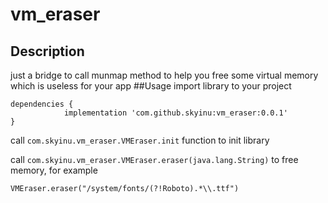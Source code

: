 # vm_eraser
## Description
just a bridge to call munmap method to help you free some virtual memory which is useless for your app
##Usage
import library to your project

```
dependencies {
	        implementation 'com.github.skyinu:vm_eraser:0.0.1'
}
```

call `com.skyinu.vm_eraser.VMEraser.init` function to init library

call `com.skyinu.vm_eraser.VMEraser.eraser(java.lang.String)` to free memory, for example

```
VMEraser.eraser("/system/fonts/(?!Roboto).*\\.ttf")
```